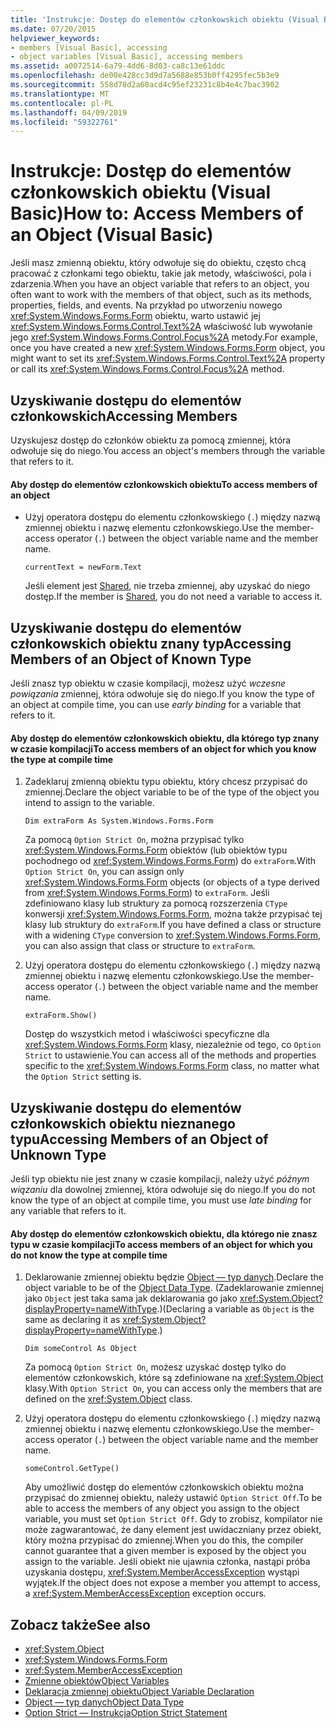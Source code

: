 ```yaml
---
title: 'Instrukcje: Dostęp do elementów członkowskich obiektu (Visual Basic)'
ms.date: 07/20/2015
helpviewer_keywords:
- members [Visual Basic], accessing
- object variables [Visual Basic], accessing members
ms.assetid: a0072514-6a79-4dd6-8d03-ca8c13e61ddc
ms.openlocfilehash: de00e428cc3d9d7a5688e853b0ff4295fec5b3e9
ms.sourcegitcommit: 558d78d2a68acd4c95ef23231c8b4e4c7bac3902
ms.translationtype: MT
ms.contentlocale: pl-PL
ms.lasthandoff: 04/09/2019
ms.locfileid: "59322761"
---
```

# <a name="how-to-access-members-of-an-object-visual-basic"></a><span data-ttu-id="d714b-102">Instrukcje: Dostęp do elementów członkowskich obiektu (Visual Basic)</span><span class="sxs-lookup"><span data-stu-id="d714b-102">How to: Access Members of an Object (Visual Basic)</span></span>
<span data-ttu-id="d714b-103">Jeśli masz zmienną obiektu, który odwołuje się do obiektu, często chcą pracować z członkami tego obiektu, takie jak metody, właściwości, pola i zdarzenia.</span><span class="sxs-lookup"><span data-stu-id="d714b-103">When you have an object variable that refers to an object, you often want to work with the members of that object, such as its methods, properties, fields, and events.</span></span> <span data-ttu-id="d714b-104">Na przykład po utworzeniu nowego <xref:System.Windows.Forms.Form> obiektu, warto ustawić jej <xref:System.Windows.Forms.Control.Text%2A> właściwość lub wywołanie jego <xref:System.Windows.Forms.Control.Focus%2A> metody.</span><span class="sxs-lookup"><span data-stu-id="d714b-104">For example, once you have created a new <xref:System.Windows.Forms.Form> object, you might want to set its <xref:System.Windows.Forms.Control.Text%2A> property or call its <xref:System.Windows.Forms.Control.Focus%2A> method.</span></span>  
  
## <a name="accessing-members"></a><span data-ttu-id="d714b-105">Uzyskiwanie dostępu do elementów członkowskich</span><span class="sxs-lookup"><span data-stu-id="d714b-105">Accessing Members</span></span>  
 <span data-ttu-id="d714b-106">Uzyskujesz dostęp do członków obiektu za pomocą zmiennej, która odwołuje się do niego.</span><span class="sxs-lookup"><span data-stu-id="d714b-106">You access an object's members through the variable that refers to it.</span></span>  
  
#### <a name="to-access-members-of-an-object"></a><span data-ttu-id="d714b-107">Aby dostęp do elementów członkowskich obiektu</span><span class="sxs-lookup"><span data-stu-id="d714b-107">To access members of an object</span></span>  
  
-   <span data-ttu-id="d714b-108">Użyj operatora dostępu do elementu członkowskiego (`.`) między nazwą zmiennej obiektu i nazwę elementu członkowskiego.</span><span class="sxs-lookup"><span data-stu-id="d714b-108">Use the member-access operator (`.`) between the object variable name and the member name.</span></span>  
  
    ```  
    currentText = newForm.Text  
    ```  
  
     <span data-ttu-id="d714b-109">Jeśli element jest [Shared](../../../../visual-basic/language-reference/modifiers/shared.md), nie trzeba zmiennej, aby uzyskać do niego dostęp.</span><span class="sxs-lookup"><span data-stu-id="d714b-109">If the member is [Shared](../../../../visual-basic/language-reference/modifiers/shared.md), you do not need a variable to access it.</span></span>  
  
## <a name="accessing-members-of-an-object-of-known-type"></a><span data-ttu-id="d714b-110">Uzyskiwanie dostępu do elementów członkowskich obiektu znany typ</span><span class="sxs-lookup"><span data-stu-id="d714b-110">Accessing Members of an Object of Known Type</span></span>  
 <span data-ttu-id="d714b-111">Jeśli znasz typ obiektu w czasie kompilacji, możesz użyć *wczesne powiązania* zmiennej, która odwołuje się do niego.</span><span class="sxs-lookup"><span data-stu-id="d714b-111">If you know the type of an object at compile time, you can use *early binding* for a variable that refers to it.</span></span>  
  
#### <a name="to-access-members-of-an-object-for-which-you-know-the-type-at-compile-time"></a><span data-ttu-id="d714b-112">Aby dostęp do elementów członkowskich obiektu, dla którego typ znany w czasie kompilacji</span><span class="sxs-lookup"><span data-stu-id="d714b-112">To access members of an object for which you know the type at compile time</span></span>  
  
1. <span data-ttu-id="d714b-113">Zadeklaruj zmienną obiektu typu obiektu, który chcesz przypisać do zmiennej.</span><span class="sxs-lookup"><span data-stu-id="d714b-113">Declare the object variable to be of the type of the object you intend to assign to the variable.</span></span>  
  
    ```  
    Dim extraForm As System.Windows.Forms.Form  
    ```  
  
     <span data-ttu-id="d714b-114">Za pomocą `Option Strict On`, można przypisać tylko <xref:System.Windows.Forms.Form> obiektów (lub obiektów typu pochodnego od <xref:System.Windows.Forms.Form>) do `extraForm`.</span><span class="sxs-lookup"><span data-stu-id="d714b-114">With `Option Strict On`, you can assign only <xref:System.Windows.Forms.Form> objects (or objects of a type derived from <xref:System.Windows.Forms.Form>) to `extraForm`.</span></span> <span data-ttu-id="d714b-115">Jeśli zdefiniowano klasy lub struktury za pomocą rozszerzenia `CType` konwersji <xref:System.Windows.Forms.Form>, można także przypisać tej klasy lub struktury do `extraForm`.</span><span class="sxs-lookup"><span data-stu-id="d714b-115">If you have defined a class or structure with a widening `CType` conversion to <xref:System.Windows.Forms.Form>, you can also assign that class or structure to `extraForm`.</span></span>  
  
2. <span data-ttu-id="d714b-116">Użyj operatora dostępu do elementu członkowskiego (`.`) między nazwą zmiennej obiektu i nazwę elementu członkowskiego.</span><span class="sxs-lookup"><span data-stu-id="d714b-116">Use the member-access operator (`.`) between the object variable name and the member name.</span></span>  
  
    ```  
    extraForm.Show()  
    ```  
  
     <span data-ttu-id="d714b-117">Dostęp do wszystkich metod i właściwości specyficzne dla <xref:System.Windows.Forms.Form> klasy, niezależnie od tego, co `Option Strict` to ustawienie.</span><span class="sxs-lookup"><span data-stu-id="d714b-117">You can access all of the methods and properties specific to the <xref:System.Windows.Forms.Form> class, no matter what the `Option Strict` setting is.</span></span>  
  
## <a name="accessing-members-of-an-object-of-unknown-type"></a><span data-ttu-id="d714b-118">Uzyskiwanie dostępu do elementów członkowskich obiektu nieznanego typu</span><span class="sxs-lookup"><span data-stu-id="d714b-118">Accessing Members of an Object of Unknown Type</span></span>  
 <span data-ttu-id="d714b-119">Jeśli typ obiektu nie jest znany w czasie kompilacji, należy użyć *późnym wiązaniu* dla dowolnej zmiennej, która odwołuje się do niego.</span><span class="sxs-lookup"><span data-stu-id="d714b-119">If you do not know the type of an object at compile time, you must use *late binding* for any variable that refers to it.</span></span>  
  
#### <a name="to-access-members-of-an-object-for-which-you-do-not-know-the-type-at-compile-time"></a><span data-ttu-id="d714b-120">Aby dostęp do elementów członkowskich obiektu, dla którego nie znasz typu w czasie kompilacji</span><span class="sxs-lookup"><span data-stu-id="d714b-120">To access members of an object for which you do not know the type at compile time</span></span>  
  
1. <span data-ttu-id="d714b-121">Deklarowanie zmiennej obiektu będzie [Object — typ danych](../../../../visual-basic/language-reference/data-types/object-data-type.md).</span><span class="sxs-lookup"><span data-stu-id="d714b-121">Declare the object variable to be of the [Object Data Type](../../../../visual-basic/language-reference/data-types/object-data-type.md).</span></span> <span data-ttu-id="d714b-122">(Zadeklarowanie zmiennej jako `Object` jest taka sama jak deklarowania go jako <xref:System.Object?displayProperty=nameWithType>.)</span><span class="sxs-lookup"><span data-stu-id="d714b-122">(Declaring a variable as `Object` is the same as declaring it as <xref:System.Object?displayProperty=nameWithType>.)</span></span>  
  
    ```  
    Dim someControl As Object  
    ```  
  
     <span data-ttu-id="d714b-123">Za pomocą `Option Strict On`, możesz uzyskać dostęp tylko do elementów członkowskich, które są zdefiniowane na <xref:System.Object> klasy.</span><span class="sxs-lookup"><span data-stu-id="d714b-123">With `Option Strict On`, you can access only the members that are defined on the <xref:System.Object> class.</span></span>  
  
2. <span data-ttu-id="d714b-124">Użyj operatora dostępu do elementu członkowskiego (`.`) między nazwą zmiennej obiektu i nazwę elementu członkowskiego.</span><span class="sxs-lookup"><span data-stu-id="d714b-124">Use the member-access operator (`.`) between the object variable name and the member name.</span></span>  
  
    ```  
    someControl.GetType()  
    ```  
  
     <span data-ttu-id="d714b-125">Aby umożliwić dostęp do elementów członkowskich obiektu można przypisać do zmiennej obiektu, należy ustawić `Option Strict Off`.</span><span class="sxs-lookup"><span data-stu-id="d714b-125">To be able to access the members of any object you assign to the object variable, you must set `Option Strict Off`.</span></span> <span data-ttu-id="d714b-126">Gdy to zrobisz, kompilator nie może zagwarantować, że dany element jest uwidaczniany przez obiekt, który można przypisać do zmiennej.</span><span class="sxs-lookup"><span data-stu-id="d714b-126">When you do this, the compiler cannot guarantee that a given member is exposed by the object you assign to the variable.</span></span> <span data-ttu-id="d714b-127">Jeśli obiekt nie ujawnia członka, nastąpi próba uzyskania dostępu, <xref:System.MemberAccessException> wystąpi wyjątek.</span><span class="sxs-lookup"><span data-stu-id="d714b-127">If the object does not expose a member you attempt to access, a <xref:System.MemberAccessException> exception occurs.</span></span>  
  
## <a name="see-also"></a><span data-ttu-id="d714b-128">Zobacz także</span><span class="sxs-lookup"><span data-stu-id="d714b-128">See also</span></span>

- <xref:System.Object>
- <xref:System.Windows.Forms.Form>
- <xref:System.MemberAccessException>
- [<span data-ttu-id="d714b-129">Zmienne obiektów</span><span class="sxs-lookup"><span data-stu-id="d714b-129">Object Variables</span></span>](../../../../visual-basic/programming-guide/language-features/variables/object-variables.md)
- [<span data-ttu-id="d714b-130">Deklaracja zmiennej obiektu</span><span class="sxs-lookup"><span data-stu-id="d714b-130">Object Variable Declaration</span></span>](../../../../visual-basic/programming-guide/language-features/variables/object-variable-declaration.md)
- [<span data-ttu-id="d714b-131">Object — typ danych</span><span class="sxs-lookup"><span data-stu-id="d714b-131">Object Data Type</span></span>](../../../../visual-basic/language-reference/data-types/object-data-type.md)
- [<span data-ttu-id="d714b-132">Option Strict — Instrukcja</span><span class="sxs-lookup"><span data-stu-id="d714b-132">Option Strict Statement</span></span>](../../../../visual-basic/language-reference/statements/option-strict-statement.md)
